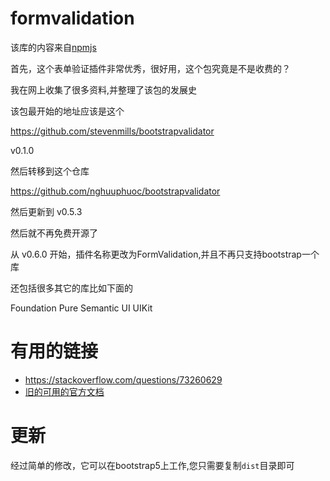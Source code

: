 # formvalidation

该库的内容来自[npmjs](https://www.npmjs.com/package/formvalidation)

首先，这个表单验证插件非常优秀，很好用，这个包究竟是不是收费的？

我在网上收集了很多资料,并整理了该包的发展史


该包最开始的地址应该是这个

https://github.com/stevenmills/bootstrapvalidator

v0.1.0

然后转移到这个仓库

https://github.com/nghuuphuoc/bootstrapvalidator


然后更新到 v0.5.3

然后就不再免费开源了

从 v0.6.0 开始，插件名称更改为FormValidation,并且不再只支持bootstrap一个库


还包括很多其它的库比如下面的

Foundation
Pure
Semantic UI
UIKit



# 有用的链接


- https://stackoverflow.com/questions/73260629
- [旧的可用的官方文档](https://old.formvalidation.io/examples/bootstrap-tab/)




# 更新

经过简单的修改，它可以在bootstrap5上工作,您只需要复制`dist`目录即可








